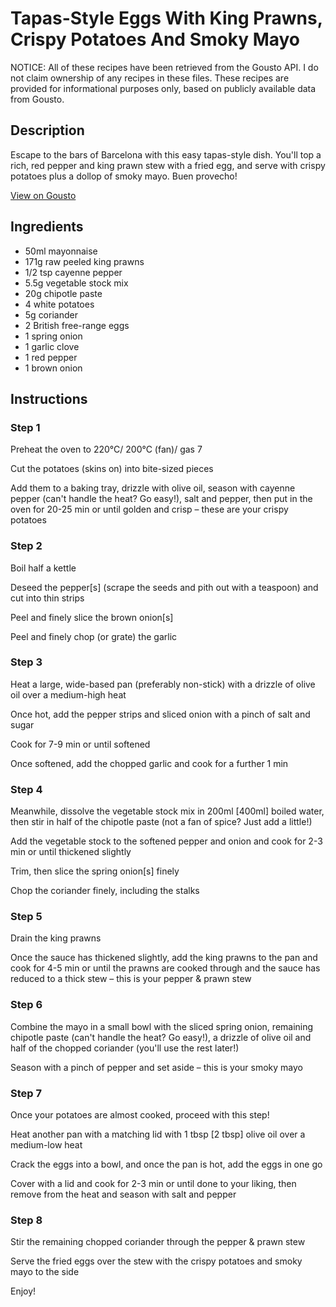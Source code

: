 # Tapas-Style Eggs With King Prawns, Crispy Potatoes And Smoky Mayo

NOTICE: All of these recipes have been retrieved from the Gousto API. I do not claim ownership of any recipes in these files. These recipes are provided for informational purposes only, based on publicly available data from Gousto.

## Description

Escape to the bars of Barcelona with this easy tapas-style dish. You'll top a rich, red pepper and king prawn stew with a fried egg, and serve with crispy potatoes plus a dollop of smoky mayo. Buen provecho!

[View on Gousto](https://www.gousto.co.uk/recipes/cookbook/tapas-style-eggs-with-king-prawns-crispy-potatoes-smoky-mayo)

## Ingredients

- 50ml mayonnaise
- 171g raw peeled king prawns
- 1/2 tsp cayenne pepper
- 5.5g vegetable stock mix
- 20g chipotle paste
- 4 white potatoes
- 5g coriander
- 2 British free-range eggs
- 1 spring onion
- 1 garlic clove
- 1 red pepper
- 1 brown onion

## Instructions


### Step 1

Preheat the oven to 220°C/ 200°C (fan)/ gas 7

Cut the potatoes (skins on) into bite-sized pieces

Add them to a baking tray, drizzle with olive oil, season with cayenne pepper (can't handle the heat? Go easy!), salt and pepper, then put in the oven for 20-25 min or until golden and crisp – these are your crispy potatoes


### Step 2

Boil half a kettle

Deseed the pepper<span class="text-danger">[s]</span> (scrape the seeds and pith out with a teaspoon) and cut into thin strips

Peel and finely slice the brown onion<span class="text-danger">[s]</span>

Peel and finely chop (or grate) the garlic


### Step 3

Heat a large, wide-based pan (preferably non-stick) with a drizzle of olive oil over a medium-high heat

Once hot, add the pepper strips and sliced onion with a pinch of salt and sugar

Cook for 7-9 min or until softened

Once softened, add the chopped garlic and cook for a further 1 min


### Step 4

Meanwhile, dissolve the vegetable stock mix in 200ml <span class="text-danger">[400ml]</span> boiled water, then stir in half of the chipotle paste (not a fan of spice? Just add a little!)

Add the vegetable stock to the softened pepper and onion and cook for 2-3 min or until thickened slightly

Trim, then slice the spring onion<span class="text-danger">[s]</span> finely

Chop the coriander finely, including the stalks


### Step 5

Drain the king prawns

Once the sauce has thickened slightly, add the king prawns to the pan and cook for 4-5 min or until the prawns are cooked through and the sauce has reduced to a thick stew – this is your pepper & prawn stew


### Step 6

Combine the mayo in a small bowl with the sliced spring onion, remaining chipotle paste (can't handle the heat? Go easy!), a drizzle of olive oil and half of the chopped coriander (you'll use the rest later!)

Season with a pinch of pepper and set aside – this is your smoky mayo


### Step 7

Once your potatoes are almost cooked, proceed with this step!

Heat another pan with a matching lid with 1 tbsp <span class="text-danger">[2 tbsp]</span> olive oil over a medium-low heat

Crack the eggs into a bowl, and once the pan is hot, add the eggs in one go

Cover with a lid and cook for 2-3 min or until done to your liking, then remove from the heat and season with salt and pepper

### Step 8

Stir the remaining chopped coriander through the pepper & prawn stew

Serve the fried eggs over the stew with the crispy potatoes and smoky mayo to the side

Enjoy!


